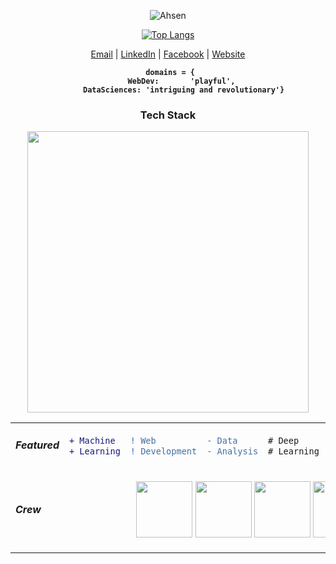 <div align="center">
<div align="center">

![Ahsen](https://github-readme-stats.vercel.app/api?username=acen20&count_private=true&show_icons=true&hide_border=1&theme=light&hide=contribs&show_icons=0) 

        
[![Top Langs](https://github-readme-stats.vercel.app/api/top-langs/?username=acen20&exclude_repo=Hotel-Management-Reservation,Warehouse-Management-System&hide=jupyter%20notebook,c%23&layout=compact&langs_count=4&theme=light&hide_border=1)](https://github.com/acen20/)
</div>

<div align="center">
        <a href="mailto:ahsenmailbox@gmail.com">Email</a>  |  
        <a target="_blank" href="https://linkedin.com/in/ahsen-nazir10">LinkedIn</a>  |
        <a href="https://facebook.com/acen20">Facebook</a>  |
        <a href="#">Website</a> 
</div>

<b align="center">  
        
      domains = { 
           WebDev:       'playful', 
           DataSciences: 'intriguing and revolutionary'}
</b>
        
<h3>Tech Stack</h3>
        
<img src="https://user-images.githubusercontent.com/62377713/131205779-d75810a9-4c92-4934-9acd-47de6049191a.png" width=450px/>

<table align="center">


<tr>
  <td><h5>Featured<h5></td>
<td>

```diff 
+ Machine 
+ Learning
```
  
</td>
<td>

```diff
! Web
! Development
```

</td>
 <td>
  
```diff
- Data 
- Analysis
```
</td>
 <td>
  
```diff
# Deep
# Learning
```
</td>
<td>
  
```diff
@@Coding Challenges@@
@@ Algorithms @@
```
</td>
</tr>
<tr>
    <td><h5>Crew</h5></td>
    <td colspan="5" align="center">
    
<img height="90px" src="https://user-images.githubusercontent.com/62377713/128623706-8781de8d-54cf-4ac0-83f5-6a874fd50b22.gif" /> <img height="90px" src="https://user-images.githubusercontent.com/62377713/128624049-4c26317e-3177-4754-b873-d607aede8c23.gif" /> <img height="90px" src="https://user-images.githubusercontent.com/62377713/128624049-4c26317e-3177-4754-b873-d607aede8c23.gif" /> <img height="90px" src="https://user-images.githubusercontent.com/62377713/128624312-a1a0f1ba-c301-48c5-b2b8-676c63b8fd03.gif" />
    </td>
      </tr>
</table>    

</div>
